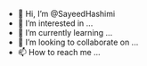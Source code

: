 - 👋 Hi, I’m @SayeedHashimi
- 👀 I’m interested in ...
- 🌱 I’m currently learning ...
- 💞️ I’m looking to collaborate on ...
- 📫 How to reach me ...

<!---
SayeedHashimi/SayeedHashimi is a ✨ special ✨ repository because its `README.md` (this file) appears on your GitHub profile.
You can click the Preview link to take a look at your changes.
--->
